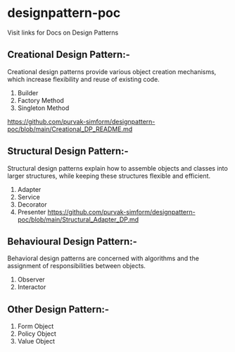# designpattern-poc
Visit links for Docs on Design Patterns
## Creational Design Pattern:- 
  Creational design patterns provide various object creation mechanisms, which increase flexibility and reuse of existing code.
  1. Builder
  2. Factory Method
  3. Singleton Method
     
  https://github.com/purvak-simform/designpattern-poc/blob/main/Creational_DP_README.md
## Structural Design Pattern:-
  Structural design patterns explain how to assemble objects and classes into larger structures, while keeping these structures
  flexible and efficient.
  1. Adapter
  2. Service
  3. Decorator
  4. Presenter
  https://github.com/purvak-simform/designpattern-poc/blob/main/Structural_Adapter_DP.md
## Behavioural Design Pattern:-
  Behavioral design patterns are concerned with algorithms and the assignment of responsibilities between objects.
  1. Observer
  2. Interactor
     
## Other Design Pattern:-
  1. Form Object
  2. Policy Object
  3. Value Object
